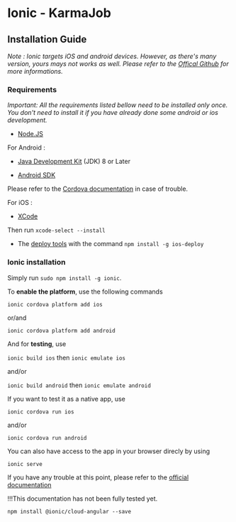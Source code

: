 # Ionic - KarmaJob

## Installation Guide

*Note : Ionic targets iOS and android devices. However, as there's many version, yours mays not works as well. Please refer to the [Offical Github](https://github.com/ionic-team/ionic) for more informations.*

### Requirements

*Important: All the requirements listed bellow need to be installed only once. You don't need to install it if you have already done some android or ios development.*

* [Node.JS](https://nodejs.org/en/)  

For Android :

* [Java Development Kit](http://www.oracle.com/technetwork/java/javase/downloads/jdk8-downloads-2133151.html) (JDK) 8 or Later

* [Android SDK](https://developer.android.com/studio/index.html) 

Please refer to the [Cordova documentation](http://cordova.apache.org/docs/en/latest/guide/platforms/android/index.html) in case of trouble.  

For iOS : 

* [XCode](https://itunes.apple.com/us/app/xcode/id497799835?mt=12)

Then run `xcode-select --install`

* The [deploy tools](https://www.npmjs.com/package/ios-deploy) with the command `npm install -g ios-deploy`  



### Ionic installation  

Simply run `sudo npm install -g ionic`.    

To **enable the platform**, use the following commands  

`ionic cordova platform add ios`  

or/and  

`ionic cordova platform add android`  



And for **testing**, use 

`ionic build ios` then `ionic emulate ios`  

and/or  

`ionic build android` then `ionic emulate android`  



If you want to test it as a native app, use  

`ionic cordova run ios`  

and/or  

`ionic cordova run android`  



You can also have access to the app in your browser direcly by using  

`ionic serve`  



If you have any trouble at this point, please refer to the [official documentation](http://ionicframework.com/docs/v1/guide/installation.html)



!!!This documentation has not been fully tested yet.


`npm install @ionic/cloud-angular --save`
